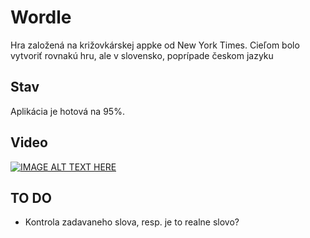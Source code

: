 # Wordle

Hra založená na križovkárskej appke od New York Times. Cieľom bolo vytvoriť rovnakú hru, ale v slovensko, poprípade českom jazyku

## Stav

Aplikácia je hotová na 95%. 

## Video

[![IMAGE ALT TEXT HERE](https://img.youtube.com/vi/v=OG2bquVSXi8&ab_channel=Bujak/0.jpg)](https://www.youtube.com/watch?v=OG2bquVSXi8&ab_channel=Bujak)

## TO DO
- Kontrola zadavaneho slova, resp. je to realne slovo?
